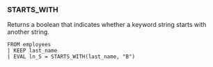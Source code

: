 <!--
This is generated by ESQL’s AbstractFunctionTestCase. Do no edit it. See ../README.md for how to regenerate it.
-->

### STARTS_WITH
Returns a boolean that indicates whether a keyword string starts with another string.

```esql
FROM employees
| KEEP last_name
| EVAL ln_S = STARTS_WITH(last_name, "B")
```
